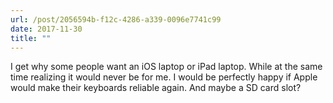 ```yaml
---
url: /post/2056594b-f12c-4286-a339-0096e7741c99
date: 2017-11-30
title: ""
---
```


I get why some people want an iOS laptop or iPad laptop. While at the same time realizing it would never be for me. I would be perfectly happy if Apple would make their keyboards reliable again. And maybe a SD card slot?